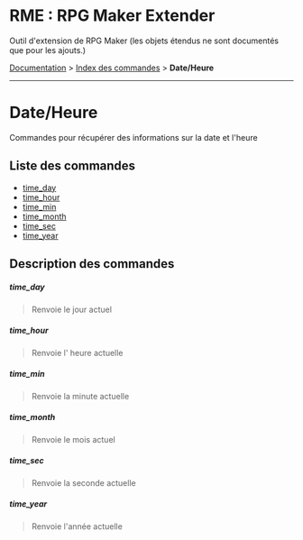 # RME : RPG Maker Extender
Outil d'extension de RPG Maker (les objets étendus ne sont documentés que pour les ajouts.)

[Documentation](README.md) > [Index des commandes](Liste%20des%20commandes.md) > **Date/Heure**  
- - -  
# Date/Heure
Commandes pour récupérer des informations sur la date et l'heure

## Liste des commandes
*    [time_day](#time_day)
*    [time_hour](#time_hour)
*    [time_min](#time_min)
*    [time_month](#time_month)
*    [time_sec](#time_sec)
*    [time_year](#time_year)


## Description des commandes
##### time_day

> Renvoie le jour actuel

  
##### time_hour

> Renvoie l' heure actuelle

  
##### time_min

> Renvoie la minute actuelle

  
##### time_month

> Renvoie le mois actuel

  
##### time_sec

> Renvoie la seconde actuelle

  
##### time_year

> Renvoie l'année actuelle

  
